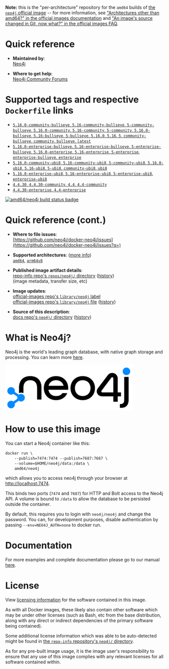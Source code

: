<!--

********************************************************************************

WARNING:

    DO NOT EDIT "neo4j/README.md"

    IT IS AUTO-GENERATED

    (from the other files in "neo4j/" combined with a set of templates)

********************************************************************************

-->

**Note:** this is the "per-architecture" repository for the `amd64` builds of [the `neo4j` official image](https://hub.docker.com/_/neo4j) -- for more information, see ["Architectures other than amd64?" in the official images documentation](https://github.com/docker-library/official-images#architectures-other-than-amd64) and ["An image's source changed in Git, now what?" in the official images FAQ](https://github.com/docker-library/faq#an-images-source-changed-in-git-now-what).

# Quick reference

-	**Maintained by**:  
	[Neo4j](https://github.com/neo4j/docker-neo4j)

-	**Where to get help**:  
	[Neo4j Community Forums](https://community.neo4j.com)

# Supported tags and respective `Dockerfile` links

-	[`5.16.0-community-bullseye`, `5.16-community-bullseye`, `5-community-bullseye`, `5.16.0-community`, `5.16-community`, `5-community`, `5.16.0-bullseye`, `5.16-bullseye`, `5-bullseye`, `5.16.0`, `5.16`, `5`, `community-bullseye`, `community`, `bullseye`, `latest`](https://github.com/neo4j/docker-neo4j-publish/blob/05a868b63d35ca3e3ccb96342bc6a2faa8bd500c/5.16.0/bullseye/community/Dockerfile)
-	[`5.16.0-enterprise-bullseye`, `5.16-enterprise-bullseye`, `5-enterprise-bullseye`, `5.16.0-enterprise`, `5.16-enterprise`, `5-enterprise`, `enterprise-bullseye`, `enterprise`](https://github.com/neo4j/docker-neo4j-publish/blob/05a868b63d35ca3e3ccb96342bc6a2faa8bd500c/5.16.0/bullseye/enterprise/Dockerfile)
-	[`5.16.0-community-ubi8`, `5.16-community-ubi8`, `5-community-ubi8`, `5.16.0-ubi8`, `5.16-ubi8`, `5-ubi8`, `community-ubi8`, `ubi8`](https://github.com/neo4j/docker-neo4j-publish/blob/05a868b63d35ca3e3ccb96342bc6a2faa8bd500c/5.16.0/ubi8/community/Dockerfile)
-	[`5.16.0-enterprise-ubi8`, `5.16-enterprise-ubi8`, `5-enterprise-ubi8`, `enterprise-ubi8`](https://github.com/neo4j/docker-neo4j-publish/blob/05a868b63d35ca3e3ccb96342bc6a2faa8bd500c/5.16.0/ubi8/enterprise/Dockerfile)
-	[`4.4.30`, `4.4.30-community`, `4.4`, `4.4-community`](https://github.com/neo4j/docker-neo4j-publish/blob/dae45c73d0c9d68337f01f1711b225a8aef36411/4.4.30/bullseye/community/Dockerfile)
-	[`4.4.30-enterprise`, `4.4-enterprise`](https://github.com/neo4j/docker-neo4j-publish/blob/dae45c73d0c9d68337f01f1711b225a8aef36411/4.4.30/bullseye/enterprise/Dockerfile)

[![amd64/neo4j build status badge](https://img.shields.io/jenkins/s/https/doi-janky.infosiftr.net/job/multiarch/job/amd64/job/neo4j.svg?label=amd64/neo4j%20%20build%20job)](https://doi-janky.infosiftr.net/job/multiarch/job/amd64/job/neo4j/)

# Quick reference (cont.)

-	**Where to file issues**:  
	[https://github.com/neo4j/docker-neo4j/issues](https://github.com/neo4j/docker-neo4j/issues?q=)

-	**Supported architectures**: ([more info](https://github.com/docker-library/official-images#architectures-other-than-amd64))  
	[`amd64`](https://hub.docker.com/r/amd64/neo4j/), [`arm64v8`](https://hub.docker.com/r/arm64v8/neo4j/)

-	**Published image artifact details**:  
	[repo-info repo's `repos/neo4j/` directory](https://github.com/docker-library/repo-info/blob/master/repos/neo4j) ([history](https://github.com/docker-library/repo-info/commits/master/repos/neo4j))  
	(image metadata, transfer size, etc)

-	**Image updates**:  
	[official-images repo's `library/neo4j` label](https://github.com/docker-library/official-images/issues?q=label%3Alibrary%2Fneo4j)  
	[official-images repo's `library/neo4j` file](https://github.com/docker-library/official-images/blob/master/library/neo4j) ([history](https://github.com/docker-library/official-images/commits/master/library/neo4j))

-	**Source of this description**:  
	[docs repo's `neo4j/` directory](https://github.com/docker-library/docs/tree/master/neo4j) ([history](https://github.com/docker-library/docs/commits/master/neo4j))

# What is Neo4j?

Neo4j is the world's leading graph database, with native graph storage and processing. You can learn more [here](http://neo4j.com/developer).

![logo](https://raw.githubusercontent.com/docker-library/docs/56823e63d5b6dd7ddbb9d5d3c4a8947778055d8e/neo4j/logo.png)

# How to use this image

You can start a Neo4j container like this:

```console
docker run \
    --publish=7474:7474 --publish=7687:7687 \
    --volume=$HOME/neo4j/data:/data \
    amd64/neo4j
```

which allows you to access neo4j through your browser at [http://localhost:7474](http://localhost:7474).

This binds two ports (`7474` and `7687`) for HTTP and Bolt access to the Neo4j API. A volume is bound to `/data` to allow the database to be persisted outside the container.

By default, this requires you to login with `neo4j/neo4j` and change the password. You can, for development purposes, disable authentication by passing `--env=NEO4J_AUTH=none` to docker run.

# Documentation

For more examples and complete documentation please go to our manual [here](http://neo4j.com/docs/operations-manual/current/deployment/single-instance/docker/).

# License

View [licensing information](https://neo4j.com/licensing) for the software contained in this image.

As with all Docker images, these likely also contain other software which may be under other licenses (such as Bash, etc from the base distribution, along with any direct or indirect dependencies of the primary software being contained).

Some additional license information which was able to be auto-detected might be found in [the `repo-info` repository's `neo4j/` directory](https://github.com/docker-library/repo-info/tree/master/repos/neo4j).

As for any pre-built image usage, it is the image user's responsibility to ensure that any use of this image complies with any relevant licenses for all software contained within.
